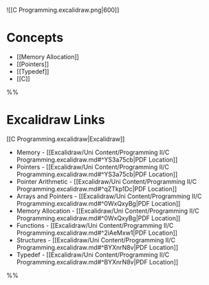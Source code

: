 ![[C Programming.excalidraw.png|600]]
# Concepts

- [[Memory Allocation]]
- [[Pointers]]
- [[Typedef]]
- [[C]]

%%
# Excalidraw Links

[[C Programming.excalidraw|Excalidraw]]

- Memory - [[Excalidraw/Uni Content/Programming II/C Programming.excalidraw.md#^YS3a75cb|PDF Location]]
- Pointers - [[Excalidraw/Uni Content/Programming II/C Programming.excalidraw.md#^YS3a75cb|PDF Location]]
- Pointer Arithmetic - [[Excalidraw/Uni Content/Programming II/C Programming.excalidraw.md#^qZTkp1Dc|PDF Location]]
- Arrays and Pointers - [[Excalidraw/Uni Content/Programming II/C Programming.excalidraw.md#^0WxQxyBg|PDF Location]]
- Memory Allocation - [[Excalidraw/Uni Content/Programming II/C Programming.excalidraw.md#^0WxQxyBg|PDF Location]]
- Functions - [[Excalidraw/Uni Content/Programming II/C Programming.excalidraw.md#^2iAeMxw1|PDF Location]]
- Structures - [[Excalidraw/Uni Content/Programming II/C Programming.excalidraw.md#^BYXnrN8v|PDF Location]]
- Typedef - [[Excalidraw/Uni Content/Programming II/C Programming.excalidraw.md#^BYXnrN8v|PDF Location]]

%%